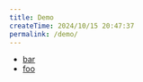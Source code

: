 ```yaml
---
title: Demo
createTime: 2024/10/15 20:47:37
permalink: /demo/
---
```


- [bar](./bar.md)
- [foo](./foo.md)
